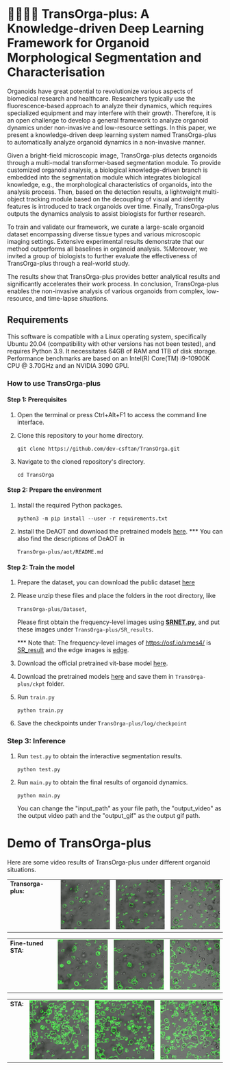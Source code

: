 # 🧑‍🔬🔬🦠 TransOrga-plus: A Knowledge-driven Deep Learning Framework for Organoid Morphological Segmentation and Characterisation

Organoids have great potential to revolutionize various aspects of biomedical research and healthcare. Researchers typically use the fluorescence-based approach to analyze their dynamics, which requires specialized equipment and may interfere with their growth. Therefore, it is an open challenge to develop a general framework to analyze organoid dynamics under non-invasive and low-resource settings. In this paper, we present a knowledge-driven deep learning system named TransOrga-plus to automatically analyze organoid dynamics in a non-invasive manner.

Given a bright-field microscopic image, TransOrga-plus detects organoids through a multi-modal transformer-based segmentation module. To provide customized organoid analysis, a biological knowledge-driven branch is embedded into the segmentation module which integrates biological knowledge, e.g., the morphological characteristics of organoids, into the analysis process. Then, based on the detection results, a lightweight multi-object tracking module based on the decoupling of visual and identity features is introduced to track organoids over time. Finally, TransOrga-plus outputs the dynamics analysis to assist biologists for further research.

To train and validate our framework, we curate a large-scale organoid dataset encompassing diverse tissue types and various microscopic imaging settings. Extensive experimental results demonstrate that our method outperforms all baselines in organoid analysis. %Moreover, we invited a group of biologists to further evaluate the effectiveness of TransOrga-plus through a real-world study. 

The results show that TransOrga-plus provides better analytical results and significantly accelerates their work process. In conclusion, TransOrga-plus enables the non-invasive analysis of various organoids from complex, low-resource, and time-lapse situations.

## Requirements
This software is compatible with a Linux operating system, specifically Ubuntu 20.04 (compatibility with other versions has not been tested), and requires Python 3.9. It necessitates 64GB of RAM and 1TB of disk storage. Performance benchmarks are based on an Intel(R) Core(TM) i9-10900K CPU @ 3.70GHz and an NVIDIA 3090 GPU.
### How to use TransOrga-plus 
#### Step 1: Prerequisites

1. Open the terminal or press Ctrl+Alt+F1 to access the command line interface.

2. Clone this repository to your home directory.

    ```
    git clone https://github.com/dev-csftan/TransOrga.git
    ```

3. Navigate to the cloned repository's directory.
    ```
    cd TransOrga
    ```


#### Step 2: Prepare the environment
1. Install the required Python packages.

    ```
    python3 -m pip install --user -r requirements.txt
    ```
2. Install the DeAOT and download the pretrained models [here](https://github.com/chen-si-jia/DeAOT).
    *** You can also find the descriptions of DeAOT in
    ```
    TransOrga-plus/aot/README.md
    ```



#### Step 2: Train the model
1. Prepare the dataset, you can download the public dataset [here](https://osf.io/xmes4/)
2. Please unzip these files and place the folders in the root directory, like 

    `TransOrga-plus/Dataset`,
    
    Please first obtain the frequency-level images using **[SRNET.py](SRNet.py)**, and put these images under `TransOrga-plus/SR_results`.
    
    *** Note that: The frequency-level images of https://osf.io/xmes4/ is [SR_result](https://drive.google.com/file/d/1F0eUE39K6k09U5Ib7aHPvmsgOzLD-U5_/view?usp=sharing) and the edge images is [edge](https://drive.google.com/file/d/1DJslK0MAXTmoflxycCBbMOZKXjpCqMJc/view?usp=sharing).

3. Download the official pretrained vit-base model [here](https://drive.google.com/file/d/11UcqfiWLkDjOlUf2bQ17KKusi93lPXhn/view?usp=sharing).

4. Download the pretrained models [here](https://drive.google.com/drive/folders/1VzHqXmPPgQHFGAQc2a3H8XnC04fjOV12?usp=sharing) and save them in `TransOrga-plus/ckpt` folder.


5. Run `train.py`

    ```
    python train.py
    ```

6. Save the checkpoints under `TransOrga-plus/log/checkpoint`

<h3>Step 3: Inference</h3>

1. Run `test.py` to obtain the interactive segmentation results.

    ```
    python test.py
    ```

2. Run `main.py` to obtain the final results of organoid dynamics.

    ```
    python main.py
    ```

    You can change the "input_path" as your file path, the "output_video" as the output video path and the "output_gif" as the output gif path.


# Demo of TransOrga-plus
Here are some video results of TransOrga-plus under different organoid situations.
<table>
  <tr>
      <td style="vertical-align: top; text-align: left;">
      <strong>Transorga-plus:</strong><br>
    </td>
    <td style="text-align: center;">
      <img src="demo1.gif" alt="Demo 1" style="width: 150px;">
    </td>
    <td style="text-align: center;">
      <img src="demo2.gif" alt="Demo 2" style="width: 150px;">
    </td>
    <td style="text-align: center;">
      <img src="demo3.gif" alt="Demo 3" style="width: 150px;">
    </td>
    
  </tr>
</table>
<table>
  <tr>
      <td style="vertical-align: top; text-align: left;">
      <strong>Fine-tuned STA:</strong><br>
    </td>
    <td style="text-align: center;">
      <img src="demo1-2.gif" alt="Demo 1" style="width: 150px;">
    </td>
    <td style="text-align: center;">
      <img src="demo2-2.gif" alt="Demo 2" style="width: 150px;">
    </td>
    <td style="text-align: center;">
      <img src="demo3-2.gif" alt="Demo 3" style="width: 150px;">
    </td>
    
  </tr>
</table>
<table>
  <tr>
      <td style="vertical-align: top; text-align: left;">
      <strong>STA:</strong><br>
    </td>
    <td style="text-align: center;">
      <img src="demo1-3.gif" alt="Demo 1" style="width: 150px;">
    </td>
    <td style="text-align: center;">
      <img src="demo2-3.gif" alt="Demo 2" style="width: 150px;">
    </td>
    <td style="text-align: center;">
      <img src="demo3-3.gif" alt="Demo 3" style="width: 150px;">
    </td>
    
  </tr>
</table>
